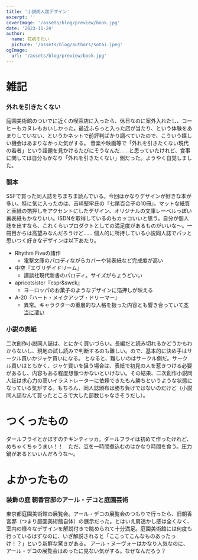 ```yaml
---
title: '小説同人誌デザイン'
excerpt: ''
coverImage: '/assets/blog/preview/book.jpg'
date: '2023-11-24'
author:
  name: 花初そたい
  picture: '/assets/blog/authors/sotai.jpeg'
ogImage:
  url: '/assets/blog/preview/book.jpg'
---
```

# 雑記
### 外れを引きたくない
庭園美術館のついでに近くの喫茶店に入ったら、休日なのに案外入れたし、コーヒーもカヌレもおいしかった。最近ふらっと入った店が当たり、という体験をあまりしていない、というかネットで前評判ばかり調べていたので、こういう嬉しい機会はあまりなかった気がする。
音楽や映画等で「外れを引きたくない現代の若者」という話題を見かけるたびにそうなんだ……と思っていたけれど、食事に関しては自分もかなり「外れを引きたくない」側だった。ようやく自覚しました。

### 製本
SSFで買った同人誌をちまちま読んでいる。今回はかなりデザインが好きな本が多い。特に気に入ったのは、吉﨑堅牢氏の『七尾百合子の10冊』。マットな紙質と表紙の箔押しをアクセントにしたデザイン、オリジナルの文庫レーベルっぽい裏表紙もかなりいい。ISDNを取得しているのもカッコいいと思う。自分が個人誌を出すなら、これくらいプロダクトとしての満足度があるものがいいな～。一冊目からは高望みなんだろうけど……
個人的に所持している小説同人誌でパッと思いつく好きなデザインは以下あたり。
- Rhythm Fiveの諸作
  - 電撃文庫のパロディながらカバーや背表紙など完成度が高い
- 中空『エヴリデイドリーム』
  - 講談社現代新書のパロディ。サイズがちょうどいい
- apricotsister『espr&swck』
  - ヨーロッパのお菓子のようなデザインに箔押しが映える
- A-20『ハート・メイクアップ・ドリーマー』
  - 異常。キャラクターの重層的な人格を扱った内容とも響き合っていて[本当に凄い](https://x.com/A_20/status/1161973098544898048?s=20)

### 小説の表紙
二次創作小説同人誌は、とにかく買いづらい。長編だと読み切れるかどうかもわからないし、現地の試し読みで判断するのも難しい。ので、基本的に決め手はサークル買いかジャケ買いになる。
となると、難しいのはサークル側だ。サークル買いはともかく、ジャケ買いを狙う場合は、表紙で初見の人を惹きつける必要があるし、内容もある程度想像つかないといけない。その結果、二次創作小説同人誌は求心力の高いイラストレーターに依頼できたもん勝ちというような状態になっている気がする。もちろん、同人誌頒布は勝ち負けではないのだけど（小説同人誌なんて買ったところで大した部数じゃなさそうだし）。

# つくったもの
ダールフライとかぼすのチキンティッカ。ダールフライは初めて作ったけれど、めちゃくちゃうまい！！　ただ、豆を一時間煮込むのはかなり時間を食う。圧力鍋があるといいんだろうな～。

# よかったもの
### 装飾の庭 朝香宮邸のアール・デコと庭園芸術
東京都庭園美術館の展覧会。アール・デコの展覧会のつもりで行ったら、旧朝香宮邸（つまり庭園美術館自体）の展示だった。とはいえ肩透かし感は全くなく、室内の様々なデザインを解説付きで眺められて十分満足。庭園美術館には何度も行っているはずなのに、いざ解説されると「ここってこんなものあったっけ！？」という新鮮な驚きがある。
アール・ヌーヴォーはかなり人気なのに、アール・デコの展覧会はめったに見ない気がする。なぜなんだろう？
